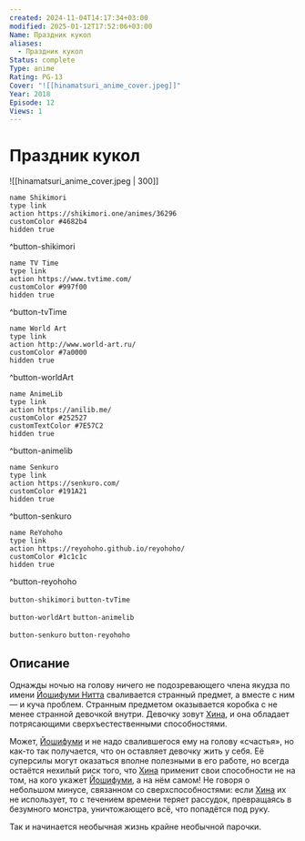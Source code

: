 ```yaml
---
created: 2024-11-04T14:17:34+03:00
modified: 2025-01-12T17:52:06+03:00
Name: Праздник кукол
aliases:
  - Праздник кукол
Status: complete
Type: anime
Rating: PG-13
Cover: "![[hinamatsuri_anime_cover.jpeg]]"
Year: 2018
Episode: 12
Views: 1
---
```


# Праздник кукол

![[hinamatsuri_anime_cover.jpeg | 300]]

```button
name Shikimori
type link
action https://shikimori.one/animes/36296
customColor #4682b4
hidden true
```
^button-shikimori

```button
name TV Time
type link
action https://www.tvtime.com/
customColor #997f00
hidden true
```
^button-tvTime

```button
name World Art
type link
action http://www.world-art.ru/
customColor #7a0000
hidden true
```
^button-worldArt

```button
name AnimeLib
type link
action https://anilib.me/
customColor #252527
customTextColor #7E57C2
hidden true
```
^button-animelib

```button
name Senkuro
type link
action https://senkuro.com/
customColor #191A21
hidden true
```
^button-senkuro

```button
name ReYohoho
type link
action https://reyohoho.github.io/reyohoho/
customColor #1c1c1c
hidden true
```
^button-reyohoho

`button-shikimori` `button-tvTime`

`button-worldArt` `button-animelib`

`button-senkuro` `button-reyohoho`

## Описание

Однажды ночью на голову ничего не подозревающего члена якудза по имени [Йошифуми Нитта](https://shikimori.one/characters/100045-yoshifumi-nitta) сваливается странный предмет, а вместе с ним — и куча проблем. Странным предметом оказывается коробка с не менее странной девочкой внутри. Девочку зовут [Хина](https://shikimori.one/characters/100043-hina), и она обладает потрясающими сверхъестественными способностями.

Может, [Йошифуми](https://shikimori.one/characters/100045-yoshifumi-nitta) и не надо свалившегося ему на голову «счастья», но как-то так получается, что он оставляет девочку жить у себя. Её суперсилы могут оказаться вполне полезными в его работе, но всегда остаётся нехилый риск того, что [Хина](https://shikimori.one/characters/100043-hina) применит свои способности не на том, на кого укажет [Йошифуми](https://shikimori.one/characters/100045-yoshifumi-nitta), а на нём самом! Не говоря о небольшом минусе, связанном со сверхспособностями: если [Хина](https://shikimori.one/characters/100043-hina) их не использует, то с течением времени теряет рассудок, превращаясь в безумного монстра, уничтожающего всё, что попадётся под руку.

Так и начинается необычная жизнь крайне необычной парочки.
